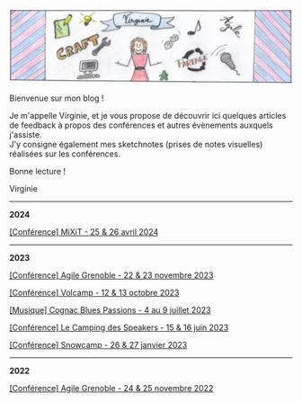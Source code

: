 ![Bannière](banniere.png)

Bienvenue sur mon blog !

Je m'appelle Virginie, et je vous propose de découvrir ici quelques articles de feedback à propos des conférences et autres évènements auxquels j'assiste.  
J'y consigne également mes sketchnotes (prises de notes visuelles) réalisées sur les conférences.  

Bonne lecture !

Virginie

---

**2024**

[[Conférence] MiXiT - 25 & 26 avril 2024](/2024/MiXiT/README.md)

---

**2023**

[[Conférence] Agile Grenoble - 22 & 23 novembre 2023](/2023/agile_grenoble/README.md)

[[Conférence] Volcamp - 12 & 13 octobre 2023](/2023/volcamp/README.md)

[[Musique] Cognac Blues Passions - 4 au 9 juillet 2023](/2023/blues_passions/README.md)

[[Conférence] Le Camping des Speakers - 15 & 16 juin 2023](/2023/camping_speakers/README.md)

[[Conférence] Snowcamp - 26 & 27 janvier 2023](/2023/snowcamp/README.md)

---

**2022**

[[Conférence] Agile Grenoble - 24 & 25 novembre 2022](/2022/agile_grenoble/README.md)